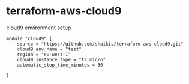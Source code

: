 # terraform-aws-cloud9
cloud9 environment setup

```
module "cloud9" {
    source = "https://github.com/shaikis/terraform-aws-cloud9.git"
    cloud9_env_name = "test"
    region = "eu-west-1"
    cloud9_instance_type = "t2.micro"
    automatic_stop_time_minutes = 30

}
```